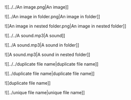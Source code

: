 ![[../../An image.png|An image]]

![[../An image in folder.png|An image in folder]]

![[An image in nested folder.png|An image in nested folder]]

![[../../A sound.mp3|A sound]]

![[../A sound.mp3|A sound in folder]]

![[A sound.mp3|A sound in nested folder]]

![[../../duplicate file name|duplicate file name]]

![[../duplicate file name|duplicate file name]]

![[duplicate file name]]

![[../unique file name|unique file name]]
